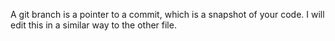 A git branch is a pointer to a commit, which is a snapshot of your code. I will edit this in a similar way to the 
other file.
